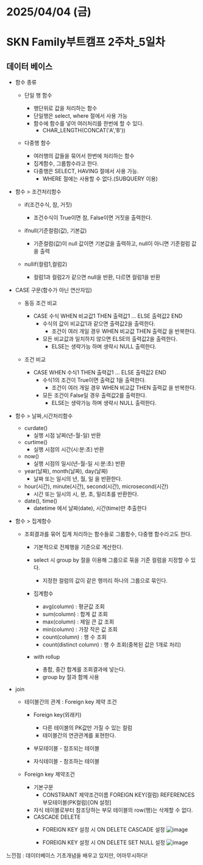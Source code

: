 # 2025/04/04 (금)
# SKN Family부트캠프 2주차_5일차

## 데이터 베이스 ##
- 함수 종류
  - 단일 행 함수
     - 행단위로 값을 처리하는 함수
     - 단일행은 select, where 절에서 사용 가능
     - 함수에 함수를 넣어 여러처리를 한번에 할 수 있다.
       - CHAR_LENGTH(CONCAT('A','B')) 

  - 다중행 함수
    - 여러행의 값들을 묶어서 한번에 처리하는 함수
    - 집계함수, 그룹함수라고 한다.
    - 다중행은 SELECT, HAVING 절에서 사용 가능.
      - WHERE 절에는 사용할 수 없다.(SUBQUERY 이용)
- 함수 > 조건처리함수
  - if(조건수식, 참, 거짓)
    - 조건수식이 True이면 참, False이면 거짓을 출력한다.
   
  - ifnull(기준컬럼(값), 기본값)
    - 기준컬럼(값)이 null 값이면 기본값을 출력하고, null이 아니면 기준컬럼 값을 출력
   
  - nullif(컬럼1,컬럼2)
    - 컬럼1과 컬럼2가 같으면 null을 반환, 다르면 컬럼1을 반환
   
- CASE 구문(함수가 아닌 연산자임)
  - 동등 조건 비교
    - CASE 수식 WHEN 비교값1 THEN 출력값1 ... ELSE 출력값2 END
      - 수식의 값이 비교값1과 같으면 출력값2을 출력한다.
        - 조건이 여러 개일 경우 WHEN 비교값 THEN 출력값 을 반복한다.       
      - 모든 비교값과 일치하지 않으면 ELSE의 출력값2을 출력한다.
        - ELSE는 생략가능 하며 생략시 NULL 출력한다.
       
  - 조건 비교
    - CASE WHEN 수식1 THEN 출력값1 … ELSE 출력값2 END
      - 수식1의 조건이 True이면 출력값 1을 출력한다.
        - 조건이 여러 개일 경우 WHEN 비교값 THEN 출력값 을 반복한다.       
      - 모든 조건이 False일 경우 출력값2를 출력한다.
        - ELSE는 생략가능 하며 생략시 NULL 출력한다.
       
- 함수 > 날짜,시간처리함수
  - curdate()
    - 실행 시점 날짜(년-월-일) 반환   
  - curtime()
    - 실행 시점의 시간(시:분:초) 반환   
  - now()
    - 실행 시점의 일시(년-월-일 시:분:초) 반환   
  - year(날짜), month(날짜), day(날짜)
    - 날짜 또는 일시의 년, 월, 일 을 반환한다.   
  - hour(시간), minute(시간), second(시간), microsecond(시간)
    - 시간 또는 일시의 시, 분, 초, 밀리초를 반환한다.   
  - date(), time()
    - datetime 에서 날짜(date), 시간(time)만 추출한다

   
- 함수 > 집계함수
  - 조회결과를 묶어 집계 처리하는 함수들로 그룹함수, 다중행 함수라고도 한다.
    - 기본적으로 전체행을 기준으로 계산한다.
    - select 시 group by 절을 이용해 그룹으로 묶을 기준 컬럼을 지정할 수 있다.
      - 지정한 컬럼의 값이 같은 행끼리 하나의 그룹으로 묶인다.
     
    - 집계함수
      - avg(column) : 평균값 조회
      - sum(column) : 합계 값 조회
      - max(column) : 제일 큰 값 조회
      - min(column) : 가장 작은 값 조회
      - count(column) : 행 수 조회
      - count(distinct column) : 행 수 조회(중복된 값은 1개로 처리)
     
    - with rollup
      - 총합, 중간 합계를 조회결과에 넣는다.
      - group by 절과 함께 사용
     
- join
  - 테이블간의 관계 : Foreign key 제약 조건
    - Foreign key(외래키)
      - 다른 테이블의 PK값만 가질 수 있는 컬럼
      - 테이블간의 연관관계를 표현한다.
     
    - 부모테이블 - 참조되는 테이블
    - 자식테이블 - 참조하는 테이블
   
  - Foreign key 제약조건
    - 기본구문
      - CONSTRAINT 제약조건이름 FOREIGN KEY(컬럼) REFERENCES 부모테이블(PK컬럼)[ON 설정]
    - 자식 테이블로부터 참조당하는 부모 테이블의 row(행)는 삭제할 수 없다.
    - CASCADE DELETE
      - FOREIGN KEY 설정 시 ON DELETE CASCADE 설정
     ![image](https://github.com/user-attachments/assets/89d5f4f6-f701-4e86-a93f-87c1a7acccf8)

      - FOREIGN KEY 설정 시 ON DELETE SET NULL 설정
     ![image](https://github.com/user-attachments/assets/79b98d79-c8c7-4608-b345-a8ec0910bc46)


느낀점 : 데이터베이스 기초개념을 배우고 있지만, 어마무시하다!

  


